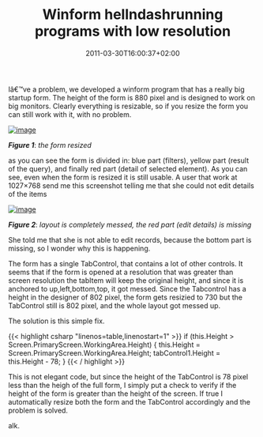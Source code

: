 ﻿---
title: "Winform hellndashrunning programs with low resolution"
description: ""
date: 2011-03-30T16:00:37+02:00
draft: false
tags: [Winforms]
categories: [NET framework]
---
Iâ€™ve a problem, we developed a winform program that has a really big startup form. The height of the form is 880 pixel and is designed to work on big monitors. Clearly everything is resizable, so if you resize the form you can still work with it, with no problem.

[![image](http://www.codewrecks.com/blog/wp-content/uploads/2011/03/image_thumb19.png "image")](http://www.codewrecks.com/blog/wp-content/uploads/2011/03/image15.png)

 ***Figure 1***: *the form resized*

as you can see the form is divided in: blue part (filters), yellow part (result of the query), and finally red part (detail of selected element). As you can see, even when the form is resized it is still usable. A user that work at 1027×768 send me this screenshot telling me that she could not edit details of the items

[![image](http://www.codewrecks.com/blog/wp-content/uploads/2011/03/image_thumb20.png "image")](http://www.codewrecks.com/blog/wp-content/uploads/2011/03/image16.png)

 ***Figure 2***: *layout is completely messed, the red part (edit details) is missing*

She told me that she is not able to edit records, because the bottom part is missing, so I wonder why this is happening.

The form has a single TabControl, that contains a lot of other controls. It seems that if the form is opened at a resolution that was greater than screen resolution the tabItem will keep the original height, and since it is anchored to up,left,bottom,top, it got messed. Since the Tabcontrol has a height in the designer of 802 pixel, the form gets resizied to 730 but the TabControl still is 802 pixel, and the whole layout got messed up.

The solution is this simple fix.

{{< highlight csharp "linenos=table,linenostart=1" >}}
if (this.Height > Screen.PrimaryScreen.WorkingArea.Height)
{
this.Height = Screen.PrimaryScreen.WorkingArea.Height;
tabControl1.Height = this.Height - 78;
}
{{< / highlight >}}

This is not elegant code, but since the height of the TabControl is 78 pixel less than the heigh of the full form, I simply put a check to verify if the height of the form is greater than the height of the screen. If true I automatically resize both the form and the TabControl accordingly and the problem is solved.

alk.

